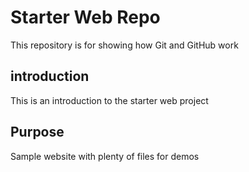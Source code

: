 # Starter Web Repo

This repository is for showing how Git and GitHub work

## introduction

This is an introduction to the starter web project

## Purpose

Sample website with plenty of files for demos
